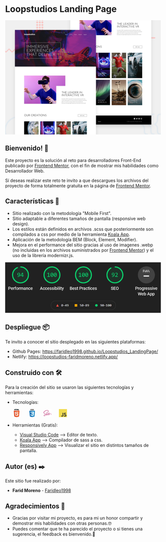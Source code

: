 # Loopstudios Landing Page
![Design preview for the Loopstudios landing page coding challenge](./design/desktop-preview.jpg)

## Bienvenido! 👋

Este proyecto es la solución al reto para desarrolladores Front-End publicado por [Frontend Mentor](https://www.frontendmentor.io), con el fin de mostrar mis habilidades como Desarrollador Web.

Sí deseas realizar este reto te invito a que descargues los archivos del proyecto de forma totalmente gratuita en la página de [Frontend Mentor](https://www.frontendmentor.io).

## Características 📄

- Sitio realizado con la metodología "Mobile First".
- Sitio adaptable a diferentes tamaños de pantalla (responsive web design).
- Los estilos están definidos en archivos .scss que posteriormente son compilados a css por medio de la herramienta [Koala App](http://koala-app.com/).
- Aplicación de la metodología BEM (Block, Element, Modifier).
- Mejora en el performance del sitio gracias al uso de imagenes .webp (no incluidas en los archivos suministrados por [Frontend Mentor](https://www.frontendmentor.io)) y el uso de la librería modernizr.js.

![](./images/performance.png)

## Despliegue 📦

Te invito a conocer el sitio desplegado en las siguientes plataformas:

- Github Pages: https://faridleo1998.github.io/Loopstudios_LandingPage/
- Netlify: https://loopstudios-faridmoreno.netlify.app/

## Construido con 🛠️

Para la creación del sitio se usaron las siguientes tecnologías y herramientas:

- Tecnologías:

    <img vertical-align="left" alt="HTML5" title="HTML5" width="26px" src="https://raw.githubusercontent.com/github/explore/80688e429a7d4ef2fca1e82350fe8e3517d3494d/topics/html/html.png" style="max-width:100%;">
    <img vertical-align="left" alt="HTML5" title="CSS3" width="26px" style="margin-left:20px" src="https://raw.githubusercontent.com/github/explore/80688e429a7d4ef2fca1e82350fe8e3517d3494d/topics/css/css.png" style="max-width:100%;">
    <img vertical-align="left" alt="HTML5" title="SASS" width="26px" style="margin-left:20px" src="https://raw.githubusercontent.com/github/explore/80688e429a7d4ef2fca1e82350fe8e3517d3494d/topics/sass/sass.png" style="max-width:100%;">
    <img vertical-align="left" alt="HTML5" title="JavaScript" width="26px" style="margin-left:20px" src="https://raw.githubusercontent.com/github/explore/80688e429a7d4ef2fca1e82350fe8e3517d3494d/topics/javascript/javascript.png" style="max-width:100%;">

- Herramientas (Gratis):
    - [Visual Studio Code](https://code.visualstudio.com/) --> Editor de texto.
    - [Koala App](http://koala-app.com/) --> Compilador de sass a css.
    - [Responsively App](https://responsively.app/) --> Visualizar el sitio en distintos tamaños de pantalla.
    <!-- Página para convertir jpg a webp -->

## Autor (es) ✒️

Este sitio fue realizado por:

* **Farid Moreno** - [Faridleo1998](https://github.com/Faridleo1998)


<!-- También puedes mirar la lista de todos los [contribuyentes](https://github.com/your/project/contributors) quíenes han participado en este proyecto. 
 -->

## Agradecimientos 🎁

* Gracias por visitar mi proyecto, es para mi un honor compartir y demostrar mis habilidades con otras personas.🤓
* Puedes comentar que te ha parecido el proyecto o si tienes una sugerencia, el feedback es bienvenido.📢
<!-- * Invita una cerveza 🍺 o un café ☕ a alguien del equipo. 
* etc. -->
